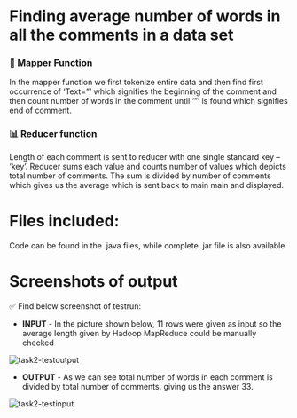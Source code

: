 # Finding average number of words in all the comments in a data set
### 📝 Mapper Function
In the mapper function we first tokenize entire data and then find first occurrence of ‘Text=”’ which signifies the beginning of the comment and then count number of words in the 
comment until ‘”’ is found which signifies end of comment. 

### :bar_chart: Reducer function
Length of each comment is sent to reducer with one single standard key – ‘key’.
Reducer sums each value and counts number of values which depicts total number of comments. The sum is divided by number of comments which gives us the average which is sent back to main main and displayed. 

# Files included:
Code can be found in the .java files, while complete .jar file is also available

# Screenshots of output
 :white_check_mark: Find below screenshot of testrun:

* **INPUT** - In the picture shown below, 11 rows were given as input so the average length given by Hadoop 
MapReduce could be manually checked


![task2-testoutput](https://user-images.githubusercontent.com/81144220/129814677-2526332a-ae41-441e-a8da-72d988c4b02c.JPG)

* **OUTPUT** - As we can see total number of words in each comment is divided by total number of comments, giving 
us the answer 33.

![task2-testinput](https://user-images.githubusercontent.com/81144220/129814600-d95f9e1b-f9ef-4297-aa3c-aa68b9a8d697.JPG)

